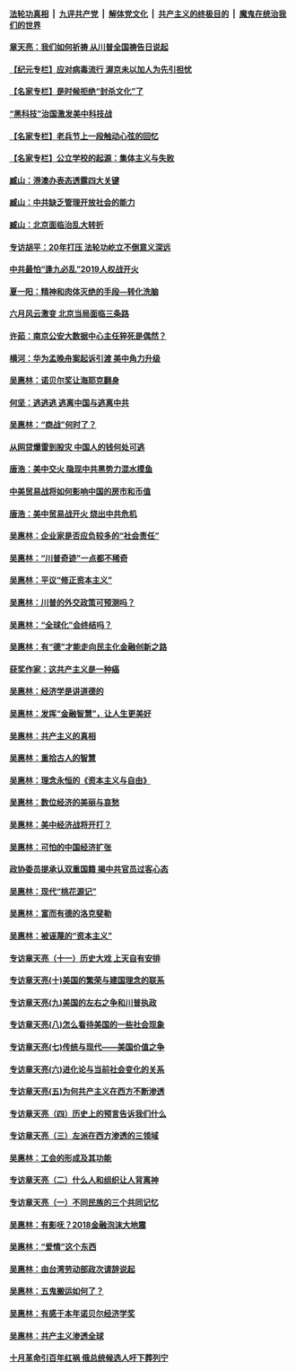 

####  [法轮功真相](../../../../basic/blob/master/README.md?t=06210302) &nbsp;|&nbsp; [九评共产党](../../../../9ping.md/blob/master/README.md?t=06210302) &nbsp;|&nbsp; [解体党文化](../../../../jtdwh.md/blob/master/README.md?t=06210302)  &nbsp;|&nbsp; [共产主义的终极目的](../../../../gczydzjmd.md/blob/master/README.md?t=06210302) &nbsp;|&nbsp; [魔鬼在统治我们的世界](../../../../mgztzwmdsj.md/blob/master/README.md?t=06210302) 

#### [章天亮：我们如何祈祷 从川普全国祷告日说起](../pages/nsc423/n11944627.md?t=06210302) 

#### [【纪元专栏】应对病毒流行 渥京未以加人为先引担忧](../pages/nsc423/n11875714.md?t=06210302) 

#### [【名家专栏】是时候拒绝“封杀文化”了](../pages/nsc423/n11814093.md?t=06210302) 

#### [“黑科技”治国激发美中科技战](../pages/nsc423/n11638056.md?t=06210302) 

#### [【名家专栏】老兵节上一段触动心弦的回忆](../pages/nsc423/n11646016.md?t=06210302) 

#### [【名家专栏】公立学校的起源：集体主义与失败](../pages/nsc423/n11601833.md?t=06210302) 

#### [臧山：港澳办表态透露四大关键](../pages/nsc423/n11421628.md?t=06210302) 

#### [臧山：中共缺乏管理开放社会的能力](../pages/nsc423/n11407457.md?t=06210302) 

#### [臧山：北京面临治乱大转折](../pages/nsc423/n11406895.md?t=06210302) 

#### [专访胡平：20年打压 法轮功屹立不倒意义深远](../pages/nsc423/n11398800.md?t=06210302) 

#### [中共最怕“逢九必乱”2019人权战开火](../pages/nsc423/n11385248.md?t=06210302) 

#### [夏一阳：精神和肉体灭绝的手段—转化洗脑](../pages/nsc423/n11368250.md?t=06210302) 

#### [六月风云激变 北京当局面临三条路](../pages/nsc423/n11313668.md?t=06210302) 

#### [许茹：南京公安大数据中心主任猝死是偶然？](../pages/nsc423/n11064744.md?t=06210302) 

#### [横河：华为孟晚舟案起诉引渡 美中角力升级](../pages/nsc423/n11027230.md?t=06210302) 

#### [吴惠林：诺贝尔奖让海耶克翻身](../pages/nsc423/n10890049.md?t=06210302) 

#### [何坚：逃逃逃 逃离中国与逃离中共](../pages/nsc423/n10592891.md?t=06210302) 

#### [吴惠林：“商战”何时了？](../pages/nsc423/n10573558.md?t=06210302) 

#### [从网贷爆雷到股灾 中国人的钱何处可逃](../pages/nsc423/n10572800.md?t=06210302) 

#### [唐浩：美中交火 隐现中共黑势力混水摸鱼](../pages/nsc423/n10544040.md?t=06210302) 

#### [中美贸易战将如何影响中国的房市和币值](../pages/nsc423/n10543697.md?t=06210302) 

#### [唐浩：美中贸易战开火 烧出中共危机](../pages/nsc423/n10540126.md?t=06210302) 

#### [吴惠林：企业家是否应负较多的“社会责任”](../pages/nsc423/n10535022.md?t=06210302) 

#### [吴惠林：“川普奇迹”一点都不稀奇](../pages/nsc423/n10512808.md?t=06210302) 

#### [吴惠林：平议“修正资本主义”](../pages/nsc423/n10495724.md?t=06210302) 

#### [吴惠林：川普的外交政策可预测吗？](../pages/nsc423/n10462387.md?t=06210302) 

#### [吴惠林：“全球化”会终结吗？](../pages/nsc423/n10452838.md?t=06210302) 

#### [吴惠林：有“德”才能走向民主化金融创新之路](../pages/nsc423/n10432292.md?t=06210302) 

#### [获奖作家：这共产主义是一种癌](../pages/nsc423/n10431541.md?t=06210302) 

#### [吴惠林：经济学是讲道德的](../pages/nsc423/n10398014.md?t=06210302) 

#### [吴惠林：发挥“金融智慧”，让人生更美好](../pages/nsc423/n10375019.md?t=06210302) 

#### [吴惠林：共产主义的真相](../pages/nsc423/n10351394.md?t=06210302) 

#### [吴惠林：重拾古人的智慧](../pages/nsc423/n10337691.md?t=06210302) 

#### [吴惠林：理念永恒的《资本主义与自由》](../pages/nsc423/n10316274.md?t=06210302) 

#### [吴惠林：数位经济的美丽与哀愁](../pages/nsc423/n10292946.md?t=06210302) 

#### [吴惠林：美中经济战将开打？](../pages/nsc423/n10258825.md?t=06210302) 

#### [吴惠林：可怕的中国经济扩张](../pages/nsc423/n10219147.md?t=06210302) 

#### [政协委员提承认双重国籍 揭中共官员过客心态](../pages/nsc423/n10208809.md?t=06210302) 

#### [吴惠林：现代“桃花源记”](../pages/nsc423/n10185234.md?t=06210302) 

#### [吴惠林：富而有德的洛克斐勒](../pages/nsc423/n10142264.md?t=06210302) 

#### [吴惠林：被诬蔑的“资本主义”](../pages/nsc423/n10124816.md?t=06210302) 

#### [专访章天亮（十一）历史大戏 上天自有安排](../pages/nsc423/n10094905.md?t=06210302) 

#### [专访章天亮(十)美国的繁荣与建国理念的联系](../pages/nsc423/n10094899.md?t=06210302) 

#### [专访章天亮(九)美国的左右之争和川普执政](../pages/nsc423/n10094889.md?t=06210302) 

#### [专访章天亮(八)怎么看待美国的一些社会现象](../pages/nsc423/n10094857.md?t=06210302) 

#### [专访章天亮(七)传统与现代——美国价值之争](../pages/nsc423/n10093140.md?t=06210302) 

#### [专访章天亮(六)进化论与当前社会变化的关系](../pages/nsc423/n10092036.md?t=06210302) 

#### [专访章天亮(五)为何共产主义在西方不断渗透](../pages/nsc423/n10083620.md?t=06210302) 

#### [专访章天亮（四）历史上的预言告诉我们什么](../pages/nsc423/n10083606.md?t=06210302) 

#### [专访章天亮（三）左派在西方渗透的三领域](../pages/nsc423/n10081115.md?t=06210302) 

#### [吴惠林：工会的形成及其功能](../pages/nsc423/n10080633.md?t=06210302) 

#### [专访章天亮（二）什么人和组织让人背离神](../pages/nsc423/n10076637.md?t=06210302) 

#### [专访章天亮（一）不同民族的三个共同记忆](../pages/nsc423/n10074188.md?t=06210302) 

#### [吴惠林：有影呒？2018金融泡沫大地震](../pages/nsc423/n10040534.md?t=06210302) 

#### [吴惠林：“爱情”这个东西](../pages/nsc423/n10019423.md?t=06210302) 

#### [吴惠林：由台湾劳动部政次请辞说起](../pages/nsc423/n9979679.md?t=06210302) 

#### [吴惠林：五鬼搬运如何了？](../pages/nsc423/n9925338.md?t=06210302) 

#### [吴惠林：有感于本年诺贝尔经济学奖](../pages/nsc423/n9871883.md?t=06210302) 

#### [吴惠林：共产主义渗透全球](../pages/nsc423/n9812748.md?t=06210302) 

#### [十月革命引百年红祸 俄总统候选人吁下葬列宁](../pages/nsc423/n9810182.md?t=06210302) 

